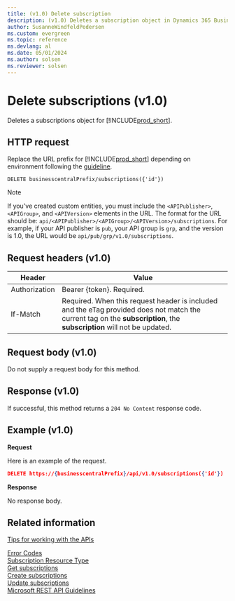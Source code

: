 ```yaml
---
title: (v1.0) Delete subscription
description: (v1.0) Deletes a subscription object in Dynamics 365 Business Central.
author: SusanneWindfeldPedersen
ms.custom: evergreen
ms.topic: reference
ms.devlang: al
ms.date: 05/01/2024
ms.author: solsen
ms.reviewer: solsen
---
```


# Delete subscriptions (v1.0)
Deletes a subscriptions object for [!INCLUDE[prod_short](../../../includes/prod_short.md)].

## HTTP request
Replace the URL prefix for [!INCLUDE[prod_short](../../../includes/prod_short.md)] depending on environment following the [guideline](../../v1.0/endpoints-apis-for-dynamics.md).
```
DELETE businesscentralPrefix/subscriptions({'id'})
```

> [!NOTE]
> If you've created custom entities, you must include the `<APIPublisher>`, `<APIGroup>`, and `<APIVersion>` elements in the URL. The format for the URL should be: `api/<APIPublisher>/<APIGroup>/<APIVersion>/subscriptions`. For example, if your API publisher is `pub`, your API group is `grp`, and the version is 1.0, the URL would be `api/pub/grp/v1.0/subscriptions`.

## Request headers (v1.0)
|Header|Value|
|------|-----|
|Authorization  |Bearer {token}. Required. |
|If-Match       |Required. When this request header is included and the eTag provided does not match the current tag on the **subscription**, the **subscription** will not be updated. |

## Request body (v1.0)
Do not supply a request body for this method.

## Response (v1.0)
If successful, this method returns a `204 No Content` response code.

## Example (v1.0)

**Request**

Here is an example of the request.
```json
DELETE https://{businesscentralPrefix}/api/v1.0/subscriptions({'id'}) 
```

**Response**

No response body.

## Related information
[Tips for working with the APIs](../../../developer/devenv-connect-apps-tips.md)  



[Error Codes](../dynamics_error_codes.md)  
[Subscription Resource Type](../resources/dynamics_subscription.md)  
[Get subscriptions](dynamics_subscription_get.md)  
[Create subscriptions](dynamics_subscription_create.md)  
[Update subscriptions](dynamics_subscription_update.md)  
[Microsoft REST API Guidelines](https://github.com/Microsoft/api-guidelines/blob/vNext/Guidelines.md#15-push-notifications-via-webhooks)
